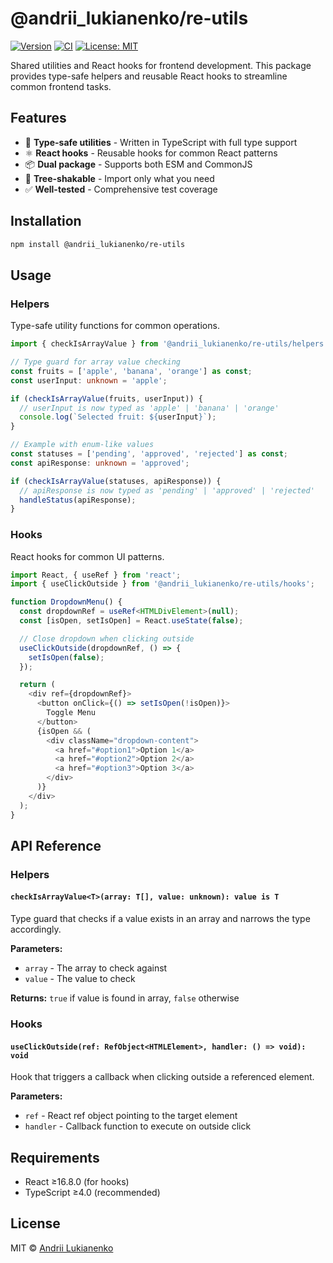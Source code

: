 # @andrii_lukianenko/re-utils

[![Version](https://img.shields.io/badge/version-0.0.1--alpha.0-blue)](https://github.com/andrii-lukianenko/re-utils)
[![CI](https://github.com/andrii-lukianenko/re-utils/workflows/CI/badge.svg)](https://github.com/andrii-lukianenko/re-utils/actions)
[![License: MIT](https://img.shields.io/badge/License-MIT-yellow.svg)](https://opensource.org/licenses/MIT)

Shared utilities and React hooks for frontend development. This package provides type-safe helpers and reusable React hooks to streamline common frontend tasks.

## Features

- 🔧 **Type-safe utilities** - Written in TypeScript with full type support
- ⚛️ **React hooks** - Reusable hooks for common React patterns
- 📦 **Dual package** - Supports both ESM and CommonJS
- 🎯 **Tree-shakable** - Import only what you need
- ✅ **Well-tested** - Comprehensive test coverage

## Installation

```bash
npm install @andrii_lukianenko/re-utils
```

## Usage

### Helpers

Type-safe utility functions for common operations.

```typescript
import { checkIsArrayValue } from '@andrii_lukianenko/re-utils/helpers';

// Type guard for array value checking
const fruits = ['apple', 'banana', 'orange'] as const;
const userInput: unknown = 'apple';

if (checkIsArrayValue(fruits, userInput)) {
  // userInput is now typed as 'apple' | 'banana' | 'orange'
  console.log(`Selected fruit: ${userInput}`);
}

// Example with enum-like values
const statuses = ['pending', 'approved', 'rejected'] as const;
const apiResponse: unknown = 'approved';

if (checkIsArrayValue(statuses, apiResponse)) {
  // apiResponse is now typed as 'pending' | 'approved' | 'rejected'
  handleStatus(apiResponse);
}
```

### Hooks

React hooks for common UI patterns.

```typescript
import React, { useRef } from 'react';
import { useClickOutside } from '@andrii_lukianenko/re-utils/hooks';

function DropdownMenu() {
  const dropdownRef = useRef<HTMLDivElement>(null);
  const [isOpen, setIsOpen] = React.useState(false);

  // Close dropdown when clicking outside
  useClickOutside(dropdownRef, () => {
    setIsOpen(false);
  });

  return (
    <div ref={dropdownRef}>
      <button onClick={() => setIsOpen(!isOpen)}>
        Toggle Menu
      </button>
      {isOpen && (
        <div className="dropdown-content">
          <a href="#option1">Option 1</a>
          <a href="#option2">Option 2</a>
          <a href="#option3">Option 3</a>
        </div>
      )}
    </div>
  );
}
```

## API Reference

### Helpers

#### `checkIsArrayValue<T>(array: T[], value: unknown): value is T`

Type guard that checks if a value exists in an array and narrows the type accordingly.

**Parameters:**
- `array` - The array to check against
- `value` - The value to check

**Returns:** `true` if value is found in array, `false` otherwise

### Hooks

#### `useClickOutside(ref: RefObject<HTMLElement>, handler: () => void): void`

Hook that triggers a callback when clicking outside a referenced element.

**Parameters:**
- `ref` - React ref object pointing to the target element
- `handler` - Callback function to execute on outside click

## Requirements

- React ≥16.8.0 (for hooks)
- TypeScript ≥4.0 (recommended)

## License

MIT © [Andrii Lukianenko](https://github.com/andrii-lukianenko)
